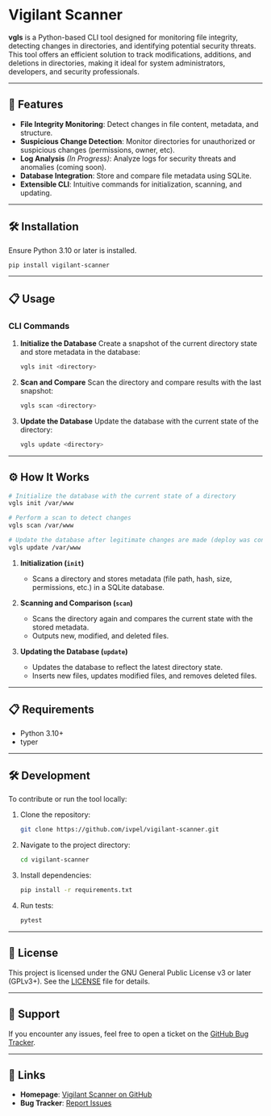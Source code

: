 # Vigilant Scanner

**vgls** is a Python-based CLI tool designed for monitoring file integrity, detecting changes in directories, and identifying potential security threats. This tool offers an efficient solution to track modifications, additions, and deletions in directories, making it ideal for system administrators, developers, and security professionals.

---

## 🚀 Features

- **File Integrity Monitoring**: Detect changes in file content, metadata, and structure.
- **Suspicious Change Detection**: Monitor directories for unauthorized or suspicious changes (permissions, owner, etc).
- **Log Analysis** *(In Progress)*: Analyze logs for security threats and anomalies (coming soon).
- **Database Integration**: Store and compare file metadata using SQLite.
- **Extensible CLI**: Intuitive commands for initialization, scanning, and updating.

---

## 🛠 Installation

Ensure Python 3.10 or later is installed.
```bash
pip install vigilant-scanner
```

---

## 📋 Usage

### CLI Commands

1. **Initialize the Database**
   Create a snapshot of the current directory state and store metadata in the database:
   ```bash
   vgls init <directory>
   ```

2. **Scan and Compare**
   Scan the directory and compare results with the last snapshot:
   ```bash
   vgls scan <directory>
   ```

3. **Update the Database**
   Update the database with the current state of the directory:
   ```bash
   vgls update <directory>
   ```


---

## ⚙️ How It Works

```bash
# Initialize the database with the current state of a directory
vgls init /var/www

# Perform a scan to detect changes
vgls scan /var/www

# Update the database after legitimate changes are made (deploy was conducted etc.)
vgls update /var/www
```

1. **Initialization (`init`)**
   - Scans a directory and stores metadata (file path, hash, size, permissions, etc.) in a SQLite database.

2. **Scanning and Comparison (`scan`)**
   - Scans the directory again and compares the current state with the stored metadata.
   - Outputs new, modified, and deleted files.

3. **Updating the Database (`update`)**
   - Updates the database to reflect the latest directory state.
   - Inserts new files, updates modified files, and removes deleted files.


---

## 📋 Requirements

- Python 3.10+
- typer

---

## 🛠 Development

To contribute or run the tool locally:

1. Clone the repository:
   ```bash
   git clone https://github.com/ivpel/vigilant-scanner.git
   ```

2. Navigate to the project directory:
   ```bash
   cd vigilant-scanner
   ```

3. Install dependencies:
   ```bash
   pip install -r requirements.txt
   ```

4. Run tests:
   ```bash
   pytest
   ```

---

## 📜 License

This project is licensed under the GNU General Public License v3 or later (GPLv3+). See the [LICENSE](LICENSE) file for details.

---

## 💬 Support

If you encounter any issues, feel free to open a ticket on the [GitHub Bug Tracker](https://github.com/ivpel/vigilant-scanner/issues).

---

## 🔗 Links

- **Homepage**: [Vigilant Scanner on GitHub](https://github.com/ivpel/vigilant-scanner)
- **Bug Tracker**: [Report Issues](https://github.com/ivpel/vigilant-scanner/issues)

